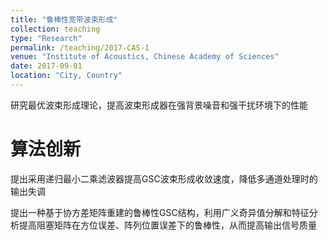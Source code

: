 ```yaml
---
title: "鲁棒性宽带波束形成"
collection: teaching
type: "Research"
permalink: /teaching/2017-CAS-1
venue: "Institute of Acoustics, Chinese Academy of Sciences"
date: 2017-09-01
location: "City, Country"
---
```


研究最优波束形成理论，提高波束形成器在强背景噪音和强干扰环境下的性能


算法创新
======
提出采用递归最小二乘滤波器提高GSC波束形成收敛速度，降低多通道处理时的输出失调

提出一种基于协方差矩阵重建的鲁棒性GSC结构，利用广义奇异值分解和特征分析提高阻塞矩阵在方位误差、阵列位置误差下的鲁棒性，从而提高输出信号质量

